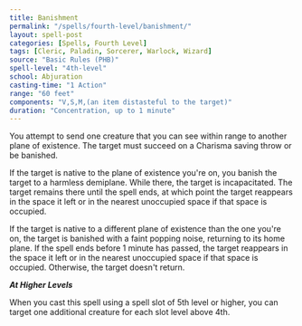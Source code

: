```yaml
---
title: Banishment
permalink: "/spells/fourth-level/banishment/"
layout: spell-post
categories: [Spells, Fourth Level]
tags: [Cleric, Paladin, Sorcerer, Warlock, Wizard]
source: "Basic Rules (PHB)"
spell-level: "4th-level"
school: Abjuration
casting-time: "1 Action"
range: "60 feet"
components: "V,S,M,(an item distasteful to the target)"
duration: "Concentration, up to 1 minute"
---
```


You attempt to send one creature that you can see within range to another plane of existence. The target must succeed on a Charisma saving throw or be banished.

If the target is native to the plane of existence you're on, you banish the target to a harmless demiplane. While there, the target is incapacitated. The target remains there until the spell ends, at which point the target reappears in the space it left or in the nearest unoccupied space if that space is occupied.

If the target is native to a different plane of existence than the one you're on, the target is banished with a faint popping noise, returning to its home plane. If the spell ends before 1 minute has passed, the target reappears in the space it left or in the nearest unoccupied space if that space is occupied. Otherwise, the target doesn't return.

***At Higher Levels***

When you cast this spell using a spell slot of 5th level or higher, you can target one additional creature for each slot level above 4th.

